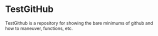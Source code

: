 TestGitHub
==========

TestGithub is a repository for showing the bare minimums of github and how to maneuver, functions, etc.
